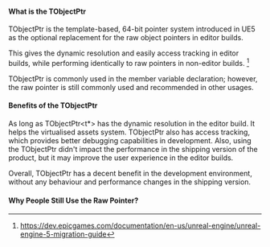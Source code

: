 #### What is the TObjectPtr

TObjectPtr is the template-based, 64-bit pointer system introduced in UE5 as the optional replacement for the raw object pointers in editor builds. 

This gives the dynamic resolution and easily access tracking in editor builds, while performing identically to raw pointers in non-editor builds. [^1]

TObjectPtr is commonly used in the member variable declaration; however, the raw pointer is still commonly used and recommended in other usages. 

#### Benefits of the TObjectPtr 

As long as TObjectPtr<t*> has the dynamic resolution in the editor build. It helps the virtualised assets system. 
TObjectPtr also has access tracking, which provides better debugging capabilities in development.
Also, using the TObjectPtr didn't impact the performance in the shipping version of the product, but it may improve the user experience in the editor builds.

Overall, TObjectPtr has a decent benefit in the development environment, without any behaviour and performance changes in the shipping version. 

#### Why People Still Use the Raw Pointer? 


[^1]: https://dev.epicgames.com/documentation/en-us/unreal-engine/unreal-engine-5-migration-guide
